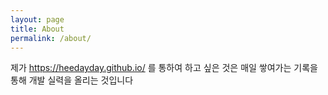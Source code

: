 ```yaml
---
layout: page
title: About
permalink: /about/
---
```


제가 https://heedayday.github.io/ 를 통하여 하고 싶은 것은 
매일 쌓여가는 기록을 통해 개발 실력을 올리는 것입니다
